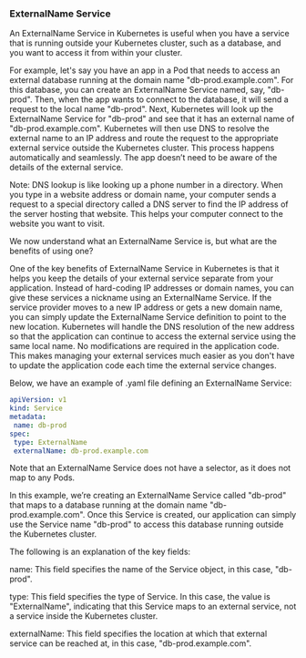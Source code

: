 ### ExternalName Service

An ExternalName Service in Kubernetes is useful when you have a service that is running outside your Kubernetes cluster, such as a database, and you want to access it from within your cluster.

For example, let's say you have an app in a Pod that needs to access an external database running at the domain name "db-prod.example.com". For this database, you can create an ExternalName Service named, say, "db-prod". Then, when the app wants to connect to the database, it will send a request to the local name "db-prod". Next, Kubernetes will look up the ExternalName Service for "db-prod" and see that it has an external name of "db-prod.example.com". Kubernetes will then use DNS to resolve the external name to an IP address and route the request to the appropriate external service outside the Kubernetes cluster. This process happens automatically and seamlessly. The app doesn’t need to be aware of the details of the external service.

Note: DNS lookup is like looking up a phone number in a directory. When you type in a website address or domain name, your computer sends a request to a special directory called a DNS server to find the IP address of the server hosting that website. This helps your computer connect to the website you want to visit.

We now understand what an ExternalName Service is, but what are the benefits of using one?

One of the key benefits of ExternalName Service in Kubernetes is that it helps you keep the details of your external service separate from your application. Instead of hard-coding IP addresses or domain names, you can give these services a nickname using an ExternalName Service. If the service provider moves to a new IP address or gets a new domain name, you can simply update the ExternalName Service definition to point to the new location. Kubernetes will handle the DNS resolution of the new address so that the application can continue to access the external service using the same local name. No modifications are required in the application code. This makes managing your external services much easier as you don't have to update the application code each time the external service changes.

Below, we have an example of .yaml file defining an ExternalName Service:

```yaml
apiVersion: v1
kind: Service
metadata:
 name: db-prod
spec:
 type: ExternalName
 externalName: db-prod.example.com 
```


Note that an ExternalName Service does not have a selector, as it does not map to any Pods.

In this example, we’re creating an ExternalName Service called "db-prod" that maps to a database running at the domain name "db-prod.example.com". Once this Service is created, our application can simply use the Service name "db-prod" to access this database running outside the Kubernetes cluster.

The following is an explanation of the key fields:

name: This field specifies the name of the Service object, in this case, "db-prod".

type: This field specifies the type of Service. In this case, the value is "ExternalName", indicating that this Service maps to an external service, not a service inside the Kubernetes cluster.

externalName: This field specifies the location at which that external service can be reached at, in this case, "db-prod.example.com".